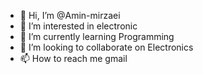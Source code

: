 - 👋 Hi, I’m @Amin-mirzaei
- 👀 I’m interested in electronic
- 🌱 I’m currently learning Programming
- 💞️ I’m looking to collaborate on Electronics
- 📫 How to reach me gmail

<!---
Amin-mirzaei/Amin-mirzaei is a ✨ special ✨ repository because its `README.md` (this file) appears on your GitHub profile.
You can click the Preview link to take a look at your changes.
--->
